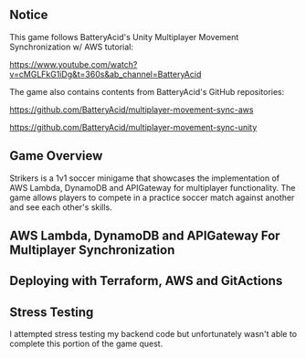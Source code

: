 ## Notice
This game follows BatteryAcid's Unity Multiplayer Movement Synchronization w/ AWS tutorial:

https://www.youtube.com/watch?v=cMGLFkG1iDg&t=360s&ab_channel=BatteryAcid

The game also contains contents from BatteryAcid's GitHub repositories:

https://github.com/BatteryAcid/multiplayer-movement-sync-aws

https://github.com/BatteryAcid/multiplayer-movement-sync-unity

## Game Overview
Strikers is a 1v1 soccer minigame that showcases the implementation of AWS Lambda, DynamoDB and APIGateway for multiplayer functionality. The game allows players to compete in a practice soccer match against another and see each other's skills.

## AWS Lambda, DynamoDB and APIGateway For Multiplayer Synchronization


## Deploying with Terraform, AWS and GitActions


## Stress Testing
I attempted stress testing my backend code but unfortunately wasn't able to complete this portion of the game quest.